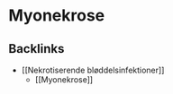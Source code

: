 # Myonekrose

## Backlinks
* [[Nekrotiserende bløddelsinfektioner]]
	* [[Myonekrose]]

<!-- {BearID:D42BE8F2-C5E5-47F9-BF4F-E4458069D345-71605-00009ABC1B45328E} -->
